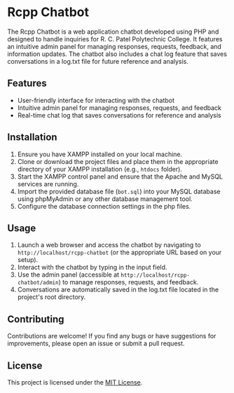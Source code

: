 # Rcpp Chatbot

The Rcpp Chatbot is a web application chatbot developed using PHP and designed to handle inquiries for R. C. Patel Polytechnic College. It features an intuitive admin panel for managing responses, requests, feedback, and information updates. The chatbot also includes a chat log feature that saves conversations in a log.txt file for future reference and analysis.

## Features

- User-friendly interface for interacting with the chatbot
- Intuitive admin panel for managing responses, requests, and feedback
- Real-time chat log that saves conversations for reference and analysis

## Installation

1. Ensure you have XAMPP installed on your local machine.
2. Clone or download the project files and place them in the appropriate directory of your XAMPP installation (e.g., `htdocs` folder).
3. Start the XAMPP control panel and ensure that the Apache and MySQL services are running.
4. Import the provided database file (`bot.sql`) into your MySQL database using phpMyAdmin or any other database management tool.
5. Configure the database connection settings in the php files.

## Usage

1. Launch a web browser and access the chatbot by navigating to `http://localhost/rcpp-chatbot` (or the appropriate URL based on your setup).
2. Interact with the chatbot by typing in the input field.
3. Use the admin panel (accessible at `http://localhost/rcpp-chatbot/admin`) to manage responses, requests, and feedback.
4. Conversations are automatically saved in the log.txt file located in the project's root directory.

## Contributing

Contributions are welcome! If you find any bugs or have suggestions for improvements, please open an issue or submit a pull request.

## License

This project is licensed under the [MIT License](LICENSE).



